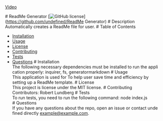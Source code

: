[Video](https://drive.google.com/file/d/1HEzVHbYGMNQGh1BsRddLH8bCFeOKBKhr/view)
  
  
  # ReadMe Generator
  [![GitHub license](https://img.shields.io/badge/license-MIT-blue.svg)](https://github.com/undefined/ReadMe Generator)
  # Description
  Automatically creates a ReadMe file for user.
  # Table of Contents
  - [Installation](#installation)
  - [Usage](#usage)
  - [License](#license)
  - [Contributing](#contributing)
  - [Tests](#tests)
  - [Questions](#questions)
  # Installation
  The following necessary dependencies must be installed to run the application properly: inquirer, fs, generatormarkdown
  # Usage
  This application is used for To help user save time and efficiency by setting up a ReadMe template.
  # License
  This project is license under the MIT license.
  # Contributing
  Contributors: Robert Lundberg
  # Tests
  To run tests, you need to run the following command: node index.js
  # Questions
  If you have any questions about the repo, open an issue or contact undefined directly example@example.com.
  
